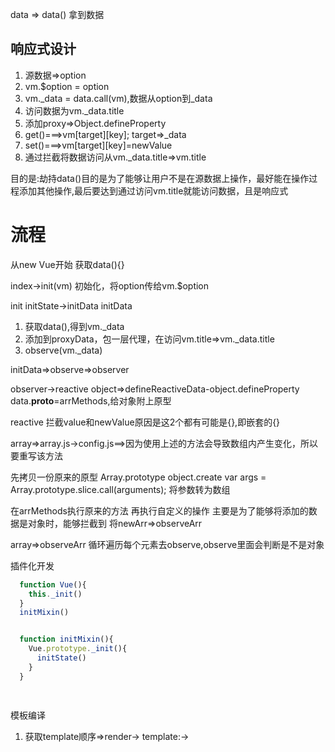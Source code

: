 data => data() 拿到数据

## 响应式设计
1. 源数据=>option
2. vm.$option = option
3. vm._data = data.call(vm),数据从option到_data
4. 访问数据为vm._data.title
5. 添加proxy=>Object.defineProperty
6. get()===>vm[target][key]; target=>_data
7. set()===>vm[target][key]=newValue
8. 通过拦截将数据访问从vm._data.title=>vm.title


目的是:劫持data()目的是为了能够让用户不是在源数据上操作，最好能在操作过程添加其他操作,最后要达到通过访问vm.title就能访问数据，且是响应式 

# 流程 
从new Vue开始
获取data(){}

index->init(vm)
初始化，将option传给vm.$option

init
initState->initData
initData
1. 获取data(),得到vm._data
2. 添加到proxyData，包一层代理，在访问vm.title=>vm._data.title
3. observe(vm._data) 

initData=>observe=>observer

observer->reactive
object=>defineReactiveData-object.defineProperty
data.__proto__=arrMethods,给对象附上原型

reactive
拦截value和newValue原因是这2个都有可能是{},即嵌套的{}


array=>array.js->config.js==>因为使用上述的方法会导致数组内产生变化，所以要重写该方法

先拷贝一份原来的原型
Array.prototype
object.create
var args = Array.prototype.slice.call(arguments);
将参数转为数组

在arrMethods执行原来的方法
再执行自定义的操作
主要是为了能够将添加的数据是对象时，能够拦截到
将newArr=>observeArr

array=>observeArr
循环遍历每个元素去observe,observe里面会判断是不是对象



插件化开发
```js
  function Vue(){
    this._init()
  }
  initMixin()


  function initMixin(){
    Vue.prototype._init(){
      initState()
    }
  }

  

```

模板编译
1. 获取template顺序=>render-> template:-> <template> 
2. template => AST树
3. AST => render函数
4. render函数 => 虚拟节点
5. 设置PATCH =>打补丁到真实DOM


可能需要看 虚拟节点和DOM diff算法源码实现


template => AST树
流程是通过正则匹配，每匹配一部分就删除，比如说`<div =>type:div`